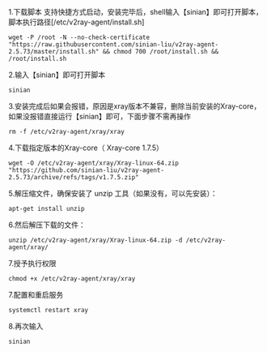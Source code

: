 1.下载脚本
支持快捷方式启动，安装完毕后，shell输入【sinian】即可打开脚本，脚本执行路径[/etc/v2ray-agent/install.sh]
```
wget -P /root -N --no-check-certificate "https://raw.githubusercontent.com/sinian-liu/v2ray-agent-2.5.73/master/install.sh" && chmod 700 /root/install.sh && /root/install.sh
```
2.输入【sinian】即可打开脚本
```
sinian
```
3.安装完成后如果会报错，原因是xray版本不兼容，删除当前安装的Xray-core，如果没报错直接运行【sinian】即可，下面步骤不需再操作
```
rm -f /etc/v2ray-agent/xray/xray
```
4.下载指定版本的Xray-core（ Xray-core 1.7.5）
```
wget -O /etc/v2ray-agent/xray/Xray-linux-64.zip "https://github.com/sinian-liu/v2ray-agent-2.5.73/archive/refs/tags/v1.7.5.zip"
```
5.解压缩文件，确保安装了 unzip 工具（如果没有，可以先安装）：
```
apt-get install unzip
```
6.然后解压下载的文件：
```
unzip /etc/v2ray-agent/xray/Xray-linux-64.zip -d /etc/v2ray-agent/xray/
```
7.授予执行权限
```
chmod +x /etc/v2ray-agent/xray/xray
```
7.配置和重启服务
```
systemctl restart xray
```
8.再次输入
```
sinian
```
